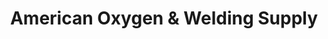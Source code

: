 ---
title: "American Oxygen & Welding Supply"
url: /roswell/american-oxygen-and-welding-supply/
shop: trade
---